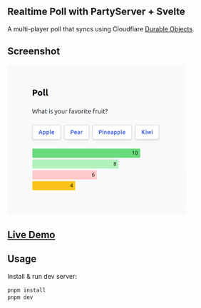 Realtime Poll with PartyServer + Svelte
------------

A multi-player poll that syncs using Cloudflare [Durable Objects](https://developers.cloudflare.com/durable-objects).

## Screenshot

<img src="./screenshot.png" alt="screenshot" width="400"/>

## [Live Demo](https://ps-poll.joshnuss-test-hello.workers.dev)

## Usage

Install & run dev server:

```sh
pnpm install
pnpm dev
```
